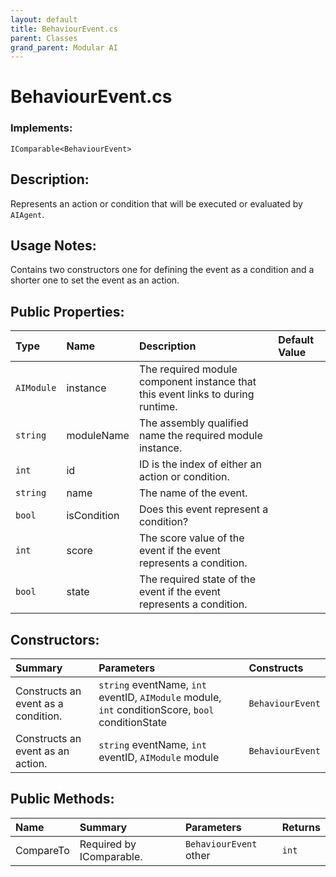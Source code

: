 ```yaml
---
layout: default
title: BehaviourEvent.cs
parent: Classes
grand_parent: Modular AI
---
```


# BehaviourEvent.cs

### Implements:
`IComparable<BehaviourEvent>`

## Description:
Represents an action or condition that will be executed or evaluated by `AIAgent`.

## Usage Notes:
Contains two constructors one for defining the event as a condition and a shorter one to set the event as an action.

## Public Properties:

| Type        | Name | Description         | Default Value |
|:-------------|:----|:--------------------|:--------------|
|  `AIModule` | instance | The required module component instance that this event links to during runtime.|  |
|  `string` | moduleName | The assembly qualified name the required module instance. |  |
|  `int` | id | ID is the index of either an action or condition. |  |
|  `string` | name | The name of the event. |  |
|  `bool` | isCondition |  Does this event represent a condition? |  |
|  `int` | score | The score value of the event if the event represents a condition. |  |
|  `bool` | state | The required state of the event if the event represents a condition. |  |

## Constructors:

| Summary      | Parameters | Constructs    |
|:-------------|:-----------|:--------------|
| Constructs an event as a condition. | `string` eventName, `int` eventID, `AIModule` module, `int` conditionScore, `bool` conditionState | `BehaviourEvent` |
| Constructs an event as an action. | `string` eventName, `int` eventID, `AIModule` module | `BehaviourEvent` |

## Public Methods:

| Name | Summary      | Parameters | Returns |
|:----|:--------------|:-----------|:--------|
| CompareTo | Required by IComparable. | `BehaviourEvent` other | `int` |
